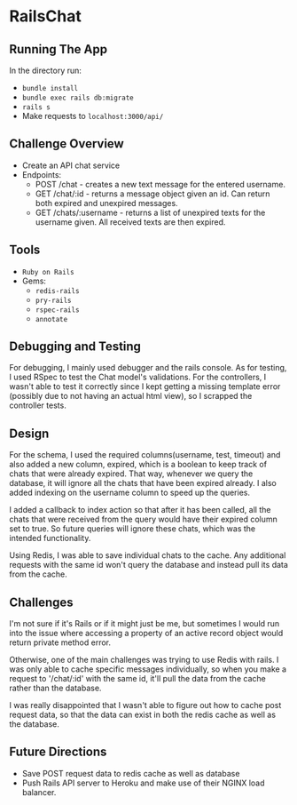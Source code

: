 # RailsChat

## Running The App
In the directory run:

* `bundle install`
* `bundle exec rails db:migrate`
* `rails s`
* Make requests to `localhost:3000/api/`

## Challenge Overview
* Create an API chat service
* Endpoints:
  * POST /chat - creates a new text message for the entered username.
  * GET /chat/:id - returns a message object given an id. Can return both expired and unexpired messages.
  * GET /chats/:username - returns a list of unexpired texts for the username given. All received texts are then expired.

## Tools
* `Ruby on Rails`
* Gems:
  * `redis-rails`
  * `pry-rails`
  * `rspec-rails`
  * `annotate`

## Debugging and Testing
For debugging, I mainly used debugger and the rails console. As for testing, I used RSpec to test the Chat model's validations. For the controllers, I wasn't able to test it correctly since I kept getting a missing template error (possibly due to not having an actual html view), so I scrapped the controller tests.

## Design
For the schema, I used the required columns(username, test, timeout) and also added a new column, expired, which is a boolean to keep track of chats that were already expired. That way, whenever we query the database, it will ignore all the chats that have been expired already. I also added indexing on the username column to speed up the queries.

I added a callback to index action so that after it has been called, all the chats that were received from the query would have their expired column set to true. So future queries will ignore these chats, which was the intended functionality.

Using Redis, I was able to save individual chats to the cache. Any additional requests with the same id won't query the database and instead pull its data from the cache.

## Challenges
I'm not sure if it's Rails or if it might just be me, but sometimes I would run into the issue where accessing a property of an active record object would return private method error.

Otherwise, one of the main challenges was trying to use Redis with rails. I was only able to cache specific messages individually, so when you make a request to '/chat/:id' with the same id, it'll pull the data from the cache rather than the database.

I was really disappointed that I wasn't able to figure out how to cache post request data, so that the data can exist in both the redis cache as well as the database.

## Future Directions
* Save POST request data to redis cache as well as database
* Push Rails API server to Heroku and make use of their NGINX load balancer.
